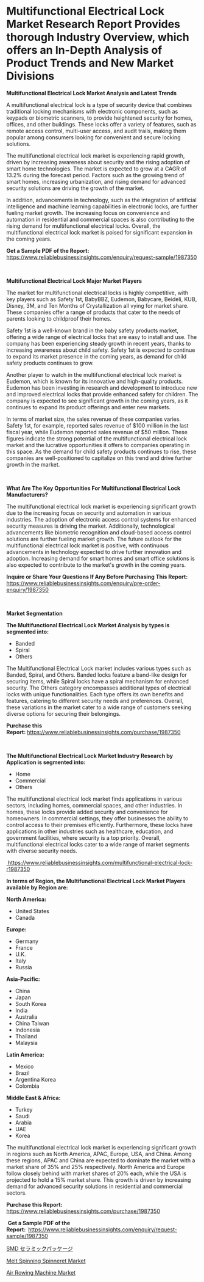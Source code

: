 <p><h1>Multifunctional Electrical Lock Market Research Report Provides thorough Industry Overview, which offers an In-Depth Analysis of Product Trends and New Market Divisions</h1></p><p><strong>Multifunctional Electrical Lock Market Analysis and Latest Trends</strong></p>
<p><p>A multifunctional electrical lock is a type of security device that combines traditional locking mechanisms with electronic components, such as keypads or biometric scanners, to provide heightened security for homes, offices, and other buildings. These locks offer a variety of features, such as remote access control, multi-user access, and audit trails, making them popular among consumers looking for convenient and secure locking solutions.</p><p>The multifunctional electrical lock market is experiencing rapid growth, driven by increasing awareness about security and the rising adoption of smart home technologies. The market is expected to grow at a CAGR of 13.2% during the forecast period. Factors such as the growing trend of smart homes, increasing urbanization, and rising demand for advanced security solutions are driving the growth of the market.</p><p>In addition, advancements in technology, such as the integration of artificial intelligence and machine learning capabilities in electronic locks, are further fueling market growth. The increasing focus on convenience and automation in residential and commercial spaces is also contributing to the rising demand for multifunctional electrical locks. Overall, the multifunctional electrical lock market is poised for significant expansion in the coming years.</p></p>
<p><strong>Get a Sample PDF of the Report:&nbsp;</strong> <a href="https://www.reliablebusinessinsights.com/enquiry/request-sample/1987350">https://www.reliablebusinessinsights.com/enquiry/request-sample/1987350</a></p>
<p>&nbsp;</p>
<p><strong>Multifunctional Electrical Lock Major Market Players</strong></p>
<p><p>The market for multifunctional electrical locks is highly competitive, with key players such as Safety 1st, BabyBBZ, Eudemon, Babycare, Beideli, KUB, Disney, 3M, and Ten Months of Crystallization all vying for market share. These companies offer a range of products that cater to the needs of parents looking to childproof their homes.</p><p>Safety 1st is a well-known brand in the baby safety products market, offering a wide range of electrical locks that are easy to install and use. The company has been experiencing steady growth in recent years, thanks to increasing awareness about child safety. Safety 1st is expected to continue to expand its market presence in the coming years, as demand for child safety products continues to grow.</p><p>Another player to watch in the multifunctional electrical lock market is Eudemon, which is known for its innovative and high-quality products. Eudemon has been investing in research and development to introduce new and improved electrical locks that provide enhanced safety for children. The company is expected to see significant growth in the coming years, as it continues to expand its product offerings and enter new markets.</p><p>In terms of market size, the sales revenue of these companies varies. Safety 1st, for example, reported sales revenue of $100 million in the last fiscal year, while Eudemon reported sales revenue of $50 million. These figures indicate the strong potential of the multifunctional electrical lock market and the lucrative opportunities it offers to companies operating in this space. As the demand for child safety products continues to rise, these companies are well-positioned to capitalize on this trend and drive further growth in the market.</p></p>
<p>&nbsp;</p>
<p><strong>What Are The Key Opportunities For Multifunctional Electrical Lock Manufacturers?</strong></p>
<p><p>The multifunctional electrical lock market is experiencing significant growth due to the increasing focus on security and automation in various industries. The adoption of electronic access control systems for enhanced security measures is driving the market. Additionally, technological advancements like biometric recognition and cloud-based access control solutions are further fueling market growth. The future outlook for the multifunctional electrical lock market is positive, with continuous advancements in technology expected to drive further innovation and adoption. Increasing demand for smart homes and smart office solutions is also expected to contribute to the market's growth in the coming years.</p></p>
<p><strong>Inquire or Share Your Questions If Any Before Purchasing This Report:</strong> <a href="https://www.reliablebusinessinsights.com/enquiry/pre-order-enquiry/1987350">https://www.reliablebusinessinsights.com/enquiry/pre-order-enquiry/1987350</a></p>
<p>&nbsp;</p>
<p><strong>Market Segmentation</strong></p>
<p><strong>The Multifunctional Electrical Lock Market Analysis by types is segmented into:</strong></p>
<p><ul><li>Banded</li><li>Spiral</li><li>Others</li></ul></p>
<p><p>The Multifunctional Electrical Lock market includes various types such as Banded, Spiral, and Others. Banded locks feature a band-like design for securing items, while Spiral locks have a spiral mechanism for enhanced security. The Others category encompasses additional types of electrical locks with unique functionalities. Each type offers its own benefits and features, catering to different security needs and preferences. Overall, these variations in the market cater to a wide range of customers seeking diverse options for securing their belongings.</p></p>
<p><strong>Purchase this Report:&nbsp;</strong><a href="https://www.reliablebusinessinsights.com/purchase/1987350">https://www.reliablebusinessinsights.com/purchase/1987350</a></p>
<p>&nbsp;</p>
<p><strong>The Multifunctional Electrical Lock Market Industry Research by Application is segmented into:</strong></p>
<p><ul><li>Home</li><li>Commercial</li><li>Others</li></ul></p>
<p><p>The multifunctional electrical lock market finds applications in various sectors, including homes, commercial spaces, and other industries. In homes, these locks provide added security and convenience for homeowners. In commercial settings, they offer businesses the ability to control access to their premises efficiently. Furthermore, these locks have applications in other industries such as healthcare, education, and government facilities, where security is a top priority. Overall, multifunctional electrical locks cater to a wide range of market segments with diverse security needs.</p></p>
<p><a href="https://www.reliablebusinessinsights.com/multifunctional-electrical-lock-r1987350">&nbsp;https://www.reliablebusinessinsights.com/multifunctional-electrical-lock-r1987350</a></p>
<p><strong>In terms of Region, the Multifunctional Electrical Lock Market Players available by Region are:</strong></p>
<p>
    <p> <strong> North America: </strong>
        <ul>
            <li>United States</li>
            <li>Canada</li>
        </ul>
        </p> 
    <p> <strong> Europe: </strong>
        <ul>
            <li>Germany</li>
            <li>France</li>
            <li>U.K.</li>
            <li>Italy</li>
            <li>Russia</li>
        </ul>
        </p> 
    <p> <strong> Asia-Pacific: </strong>
        <ul>
            <li>China</li>
            <li>Japan</li>
            <li>South Korea</li>
            <li>India</li>
            <li>Australia</li>
            <li>China Taiwan</li>
            <li>Indonesia</li>
            <li>Thailand</li>
            <li>Malaysia</li>
        </ul>
        </p> 
    <p> <strong> Latin America: </strong>
        <ul>
            <li>Mexico</li>
            <li>Brazil</li>
            <li>Argentina Korea</li>
            <li>Colombia</li>
        </ul>
        </p> 
    <p> <strong> Middle East & Africa: </strong>
        <ul>
            <li>Turkey</li>
            <li>Saudi</li>
            <li>Arabia</li>
            <li>UAE</li>
            <li>Korea</li>
        </ul>
    </p>
    </p>
<p><p>The multifunctional electrical lock market is experiencing significant growth in regions such as North America, APAC, Europe, USA, and China. Among these regions, APAC and China are expected to dominate the market with a market share of 35% and 25% respectively. North America and Europe follow closely behind with market shares of 20% each, while the USA is projected to hold a 15% market share. This growth is driven by increasing demand for advanced security solutions in residential and commercial sectors.</p></p>
<p><strong>Purchase this Report: </strong><a href="https://www.reliablebusinessinsights.com/purchase/1987350">https://www.reliablebusinessinsights.com/purchase/1987350</a></p>
<p>&nbsp;<strong>Get a Sample PDF of the Report:&nbsp;&nbsp;</strong><a href="https://www.reliablebusinessinsights.com/enquiry/request-sample/1987350">https://www.reliablebusinessinsights.com/enquiry/request-sample/1987350</a></p>
<p><strong></strong></p>
<p><p><a href="https://github.com/KaliMetz2023/Market-Research-Report-List-1/blob/main/2549914145879.md">SMD セラミックパッケージ</a></p><p><a href="https://view.publitas.com/reportprime-1/market-forecast-global-melt-spinning-spinneret-trends-and-impact-analysis-2024-2031-by-application-fiber-manufacturing-printer-nozzle-others-and-by-type-stainless-steel-tantalum-gold-platinum-alloy-others/">Melt Spinning Spinneret Market</a></p><p><a href="https://github.com/EveKerluke2023/Market-Research-Report-List-1/blob/main/air-rowing-machine-market.md">Air Rowing Machine Market</a></p></p>